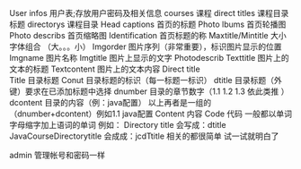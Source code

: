 User infos	用户表;存放用户密码及相关信息
courses	课程
direct titles	课程目录标题
directorys	课程目录
Head captions	首页的标题
Photo lbums	首页轮播图
Photo describs	首页缩略图
Identification	首页标题的称
Maxtitle/Mintitle	大小字体组合	（大。。。小）
Imgorder	图片序列（非常重要），标识图片显示的位置
Imgname	图片名称
Imgtitle	图片上显示的文字
Photodescrib
Texttitle	图片上的文本的标题
Textcontent	图片上的文本内容
Direct title	
Title	目录标题
Conut	目录标题的标识（每一标题一标识）
dtitle	目录标题（外键）要求在已添加标题中选择
dnumber	目录的章节数字（1.1  1.2  1.3 依此类推 ）
dcontent	目录的内容（例：java配置）
	以上再者是一组的（dnumber+dcontent）例如1.1 java配置
Content	内容
Code	代码
一般都以单词字母缩字加上语词的单词
例如： Directory title	会写成：dtitle
      JavaCourseDirectorytitle	会成成：jcdTtitle
相关的都很简单   试一试就明白了

admin	管理帐号和密码一样
